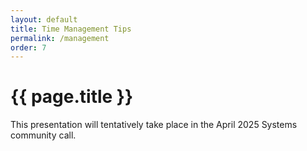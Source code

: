 ```yaml
---
layout: default
title: Time Management Tips
permalink: /management
order: 7
---
```


# {{ page.title }}

This presentation will tentatively take place in the April 2025 Systems community call.